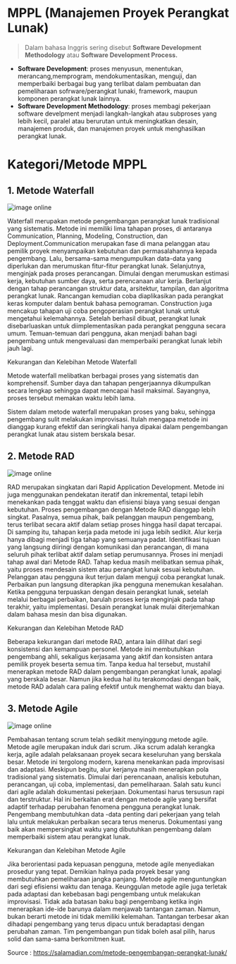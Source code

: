 # MPPL (Manajemen Proyek Perangkat Lunak)

> Dalam bahasa Inggris sering disebut **Software Development Methodology** atau **Software Development Process.**
- **Software Development**: proses menyusun, menentukan, merancang,memprogram, mendokumentasikan, menguji, dan memperbaiki berbagai bug yang terlibat dalam pembuatan dan pemeliharaan sofrware/perangkat lunaki, framework, maupun komponen perangkat lunak lainnya.
- **Software Development Methodology**: proses membagi pekerjaan software develpment menjadi langkah-langkah atau subproses yang lebih kecil, paralel atau berurutan untuk meningkatkan desain, manajemen produk, dan manajemen proyek untuk menghasilkan perangkat lunak.

# Kategori/Metode MPPL

## 1. Metode Waterfall

![image online](https://salamadian.com/ezoimgfmt/i0.wp.com/salamadian.com/wp-content/uploads/2020/02/metode-waterfall.jpg?ezimgfmt=ng%3Awebp%2Fngcb2%2Frs%3Adevice%2Frscb2-1&resize=665%2C413&ssl=1)

Waterfall merupakan metode pengembangan perangkat lunak tradisional yang sistematis. Metode ini memiliki lima tahapan proses, di antaranya Communication, Planning, Modeling, Construction, dan Deployment.Communication merupakan fase di mana pelanggan atau pemilik proyek menyampaikan kebutuhan dan permasalahannya kepada pengembang. Lalu, bersama-sama mengumpulkan data-data yang diperlukan dan merumuskan fitur-fitur perangkat lunak.
Selanjutnya, menginjak pada proses perancangan. Dimulai dengan merumuskan estimasi kerja, kebutuhan sumber daya, serta perencanaan alur kerja. Berlanjut dengan tahap perancangan struktur data, arsitektur, tampilan, dan algoritma perangkat lunak.
Rancangan kemudian coba diaplikasikan pada perangkat keras komputer dalam bentuk bahasa pemograman. Construction juga mencakup tahapan uji coba pengoperasian perangkat lunak untuk mengetahui kelemahannya.
Setelah berhasil dibuat, perangkat lunak disebarluaskan untuk diimplementasikan pada perangkat pengguna secara umum. Temuan-temuan dari pengguna, akan menjadi bahan bagi pengembang untuk mengevaluasi dan memperbaiki perangkat lunak lebih jauh lagi.

Kekurangan dan Kelebihan Metode Waterfall

Metode waterfall melibatkan berbagai proses yang sistematis dan komprehensif. Sumber daya dan tahapan pengerjaannya dikumpulkan secara lengkap sehingga dapat mencapai hasil maksimal. Sayangnya, proses tersebut memakan waktu lebih lama.

Sistem dalam metode waterfall merupakan proses yang baku, sehingga pengembang sulit melakukan improvisasi. Itulah mengapa metode ini dianggap kurang efektif dan seringkali hanya dipakai dalam pengembangan perangkat lunak atau sistem berskala besar.

## 2. Metode RAD

![image online](https://salamadian.com/ezoimgfmt/i2.wp.com/salamadian.com/wp-content/uploads/2020/02/metode-rad.png?ezimgfmt=ng%3Awebp%2Fngcb2%2Frs%3Adevice%2Frscb2-1&resize=665%2C352&ssl=1)

RAD merupakan singkatan dari Rapid Application Development. Metode ini juga menggunakan pendekatan iteratif dan inkremental, tetapi lebih menekankan pada tenggat waktu dan efisiensi biaya yang sesuai dengan kebutuhan.
Proses pengembangan dengan Metode RAD dianggap lebih singkat. Pasalnya, semua pihak, baik pelanggan maupun pengembang, terus terlibat secara aktif dalam setiap proses hingga hasil dapat tercapai. Di samping itu, tahapan kerja pada metode ini juga lebih sedikit.
Alur kerja hanya dibagi menjadi tiga tahap yang semuanya padat. Identifikasi tujuan yang langsung diiringi dengan komunikasi dan perancangan, di mana seluruh pihak terlibat aktif dalam setiap perumusannya. Proses ini menjadi tahap awal dari Metode RAD.
Tahap kedua masih melibatkan semua pihak, yaitu proses mendesain sistem atau perangkat lunak sesuai kebutuhan. Pelanggan atau pengguna ikut terjun dalam menguji coba perangkat lunak. Perbaikan pun langsung diterapkan jika pengguna menemukan kesalahan.
Ketika pengguna terpuaskan dengan desain perangkat lunak, setelah melalui berbagai perbaikan, barulah proses kerja menginjak pada tahap terakhir, yaitu implementasi. Desain perangkat lunak mulai diterjemahkan dalam bahasa mesin dan bisa digunakan.

Kekurangan dan Kelebihan Metode RAD

Beberapa kekurangan dari metode RAD, antara lain dilihat dari segi konsistensi dan kemampuan personel. Metode ini membutuhkan pengembang ahli, sekaligus kerjasama yang aktif dan konsisten antara pemilik proyek beserta semua tim.
Tanpa kedua hal tersebut, mustahil menerapkan metode RAD dalam pengembangan perangkat lunak, apalagi yang berskala besar. Namun jika kedua hal itu terakomodasi dengan baik, metode RAD adalah cara paling efektif untuk menghemat waktu dan biaya.

## 3. Metode Agile

![image online](https://salamadian.com/ezoimgfmt/i1.wp.com/salamadian.com/wp-content/uploads/2020/02/metode-agile.png?ezimgfmt=ng%3Awebp%2Fngcb2%2Frs%3Adevice%2Frscb2-1&resize=546%2C406&ssl=1)

Pembahasan tentang scrum telah sedikit menyinggung metode agile. Metode agile merupakan induk dari scrum. Jika scrum adalah kerangka kerja, agile adalah pelaksanaan proyek secara keseluruhan yang berskala besar.
Metode ini tergolong modern, karena menekankan pada improvisasi dan adaptasi. Meskipun begitu, alur kerjanya masih menerapkan pola tradisional yang sistematis. Dimulai dari perencanaan, analisis kebutuhan, perancangan, uji coba, implementasi, dan pemeliharaan.
Salah satu kunci dari agile adalah dokumentasi pekerjaan. Dokumentasi harus tersusun rapi dan terstruktur. Hal ini berkaitan erat dengan metode agile yang bersifat adaptif terhadap perubahan fenomena pengguna perangkat lunak.
Pengembang membutuhkan data -data penting dari pekerjaan yang telah lalu untuk melakukan perbaikan secara terus menerus. Dokumentasi yang baik akan mempersingkat waktu yang dibutuhkan pengembang dalam memperbaiki sistem atau perangkat lunak.

Kekurangan dan Kelebihan Metode Agile

Jika berorientasi pada kepuasan pengguna, metode agile menyediakan prosedur yang tepat. Demikian halnya pada proyek besar yang membutuhkan pemeliharaan jangka panjang. Metode agile menguntungkan dari segi efisiensi waktu dan tenaga.
Keunggulan metode agile juga terletak pada adaptasi dan kebebasan bagi pengembang untuk melakukan improvisasi. Tidak ada batasan baku bagi pengembang ketika ingin menerapkan ide-ide barunya dalam menjawab tantangan zaman.
Namun, bukan berarti metode ini tidak memiliki kelemahan. Tantangan terbesar akan dihadapi pengembang yang terus dipacu untuk beradaptasi dengan perubahan zaman. Tim pengembangan pun tidak boleh asal pilih, harus solid dan sama-sama berkomitmen kuat.

Source : https://salamadian.com/metode-pengembangan-perangkat-lunak/